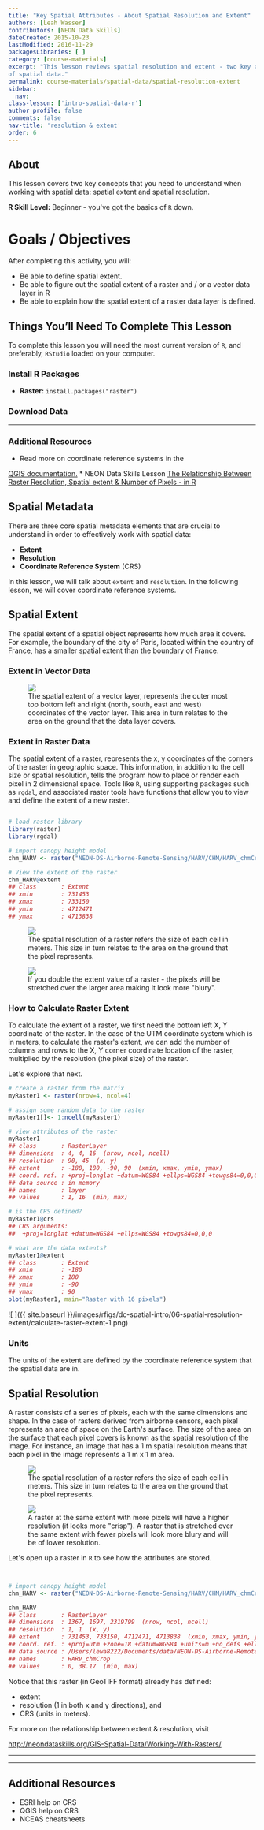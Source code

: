 ```yaml
---
title: "Key Spatial Attributes - About Spatial Resolution and Extent"
authors: [Leah Wasser]
contributors: [NEON Data Skills]
dateCreated: 2015-10-23
lastModified: 2016-11-29
packagesLibraries: [ ]
category: [course-materials]
excerpt: "This lesson reviews spatial resolution and extent - two key attributes
of spatial data."
permalink: course-materials/spatial-data/spatial-resolution-extent
sidebar:
  nav:
class-lesson: ['intro-spatial-data-r']
author_profile: false
comments: false
nav-title: 'resolution & extent'
order: 6
---
```



## About

This lesson covers two key concepts that you need to understand when working with
spatial data: spatial extent and spatial resolution.

**R Skill Level:** Beginner - you've got the basics of `R` down.

<div class="notice--success" markdown="1">

# Goals / Objectives

After completing this activity, you will:

* Be able to define spatial extent.
* Be able to figure out the spatial extent of a raster and / or a vector data layer in R
* Be able to explain how the spatial extent of a raster data layer is defined.


## Things You’ll Need To Complete This Lesson
To complete this lesson you will need the most current version of `R`, and
preferably, `RStudio` loaded on your computer.

### Install R Packages

* **Raster:** `install.packages("raster")`

### Download Data


****

### Additional Resources
* Read more on coordinate reference systems in the
<a href="http://docs.qgis.org/2.0/en/docs/gentle_gis_introduction/coordinate_reference_systems.html" target="_blank">
QGIS documentation.</a>
* NEON Data Skills Lesson <a href="{{ site.baseurl }}/GIS-Spatial-Data/Working-With-Rasters/" target="_blank">The Relationship Between Raster Resolution, Spatial extent & Number of Pixels - in R</a>

</div>

## Spatial Metadata
There are three core spatial metadata elements that are crucial to understand
in order to effectively work with spatial data:

* **Extent**
* **Resolution**
* **Coordinate Reference System** (CRS)

In this lesson, we will talk about `extent` and `resolution`. In the following
lesson, we will cover coordinate reference systems.

## Spatial Extent

The spatial extent of a spatial object represents how much area it covers. For example,
the boundary of the city of Paris, located within the country of France, has a
smaller spatial extent than the boundary of France.



### Extent in Vector Data

<figure>
    <a href="{{ site.url }}{{ site.baseurl }}/images/dc-spatial-intro/spatial-extent-vector.png">
    <img src="{{ site.url }}{{ site.baseurl }}/images/dc-spatial-intro/spatial-extent-vector.png"></a>
    <figcaption>The spatial extent of a vector layer, represents the outer most
    top bottom left and right (north, south, east and west) coordinates of the
    vector layer. This area in turn relates to the area on the ground that the data
    layer covers.</figcaption>
</figure>

### Extent in Raster Data
The spatial extent of a raster, represents the x, y coordinates of the corners
of the raster in geographic space. This information, in addition to the cell
size or spatial resolution, tells the program how to place or render each pixel
in 2 dimensional space.  Tools like `R`, using supporting packages such as
`rgdal`, and associated raster tools have functions that allow you to view and
define the extent of a new raster.


```r

# load raster library
library(raster)
library(rgdal)

# import canopy height model
chm_HARV <- raster("NEON-DS-Airborne-Remote-Sensing/HARV/CHM/HARV_chmCrop.tif")

# View the extent of the raster
chm_HARV@extent
## class       : Extent 
## xmin        : 731453 
## xmax        : 733150 
## ymin        : 4712471 
## ymax        : 4713838
```

<figure>
    <a href="{{ site.baseurl }}/images/dc-spatial-intro/pixelDetail.png">
    <img src="{{ site.baseurl }}/images/dc-spatial-intro/pixelDetail.png"></a>
    <figcaption>The spatial resolution of a raster refers the size of each cell
    in meters. This size in turn relates to the area on the ground that the pixel
    represents.</figcaption>
</figure>


<figure>
    <a href="{{ site.url }}{{ site.baseurl }}/images/dc-spatial-intro/raster2.png">
    <img src="{{ site.url }}{{ site.baseurl }}/images/dc-spatial-intro/raster2.png"></a>
    <figcaption>If you double the extent value of a raster - the pixels will be
    stretched over the larger area making it look more "blury".
    </figcaption>
</figure>


### How to Calculate Raster Extent

To calculate the extent of a raster, we first need the bottom left X, Y
coordinate of the raster. In the case of the UTM coordinate system which is in
meters, to calculate the raster's extent, we can add the number of columns and
rows to the X, Y corner
coordinate location of the raster, multiplied by the resolution (the pixel size)
of the raster.

Let's explore that next.


```r
# create a raster from the matrix
myRaster1 <- raster(nrow=4, ncol=4)

# assign some random data to the raster
myRaster1[]<- 1:ncell(myRaster1)

# view attributes of the raster
myRaster1
## class       : RasterLayer 
## dimensions  : 4, 4, 16  (nrow, ncol, ncell)
## resolution  : 90, 45  (x, y)
## extent      : -180, 180, -90, 90  (xmin, xmax, ymin, ymax)
## coord. ref. : +proj=longlat +datum=WGS84 +ellps=WGS84 +towgs84=0,0,0 
## data source : in memory
## names       : layer 
## values      : 1, 16  (min, max)

# is the CRS defined?
myRaster1@crs
## CRS arguments:
##  +proj=longlat +datum=WGS84 +ellps=WGS84 +towgs84=0,0,0

# what are the data extents?
myRaster1@extent
## class       : Extent 
## xmin        : -180 
## xmax        : 180 
## ymin        : -90 
## ymax        : 90
plot(myRaster1, main="Raster with 16 pixels")
```

![ ]({{ site.baseurl }}/images/rfigs/dc-spatial-intro/06-spatial-resolution-extent/calculate-raster-extent-1.png)

### Units
The units of the extent are defined by the coordinate reference system that the
spatial data are in.

## Spatial Resolution
A raster consists of a series of pixels, each with the same dimensions
and shape. In the case of rasters derived from airborne sensors, each pixel
represents an area of space on the Earth's surface. The size of the area on the
surface that each pixel covers is known as the spatial resolution of the image.
For instance, an image that has a 1 m spatial resolution means that each pixel in
the image represents a 1 m x 1 m area.

<figure>
    <a href="{{ site.baseurl }}/images/hyperspectral/pixelDetail.png">
    <img src="{{ site.baseurl }}/images/hyperspectral/pixelDetail.png"></a>
    <figcaption>The spatial resolution of a raster refers the size of each cell
    in meters. This size in turn relates to the area on the ground that the pixel
    represents.</figcaption>
</figure>


<figure>
    <a href="{{ site.url }}{{ site.baseurl }}/images/dc-spatial-intro/raster-resolution.png">
    <img src="{{ site.url }}{{ site.baseurl }}/images/dc-spatial-intro/raster-resolution.png"></a>
    <figcaption>A raster at the same extent with more pixels will have a higher
    resolution (it looks more "crisp"). A raster that is stretched over the same
    extent with fewer pixels will look more blury and will be of lower resolution.
    </figcaption>
</figure>

Let's open up a raster in `R` to see how the attributes are stored.


```r


# import canopy height model
chm_HARV <- raster("NEON-DS-Airborne-Remote-Sensing/HARV/CHM/HARV_chmCrop.tif")

chm_HARV
## class       : RasterLayer 
## dimensions  : 1367, 1697, 2319799  (nrow, ncol, ncell)
## resolution  : 1, 1  (x, y)
## extent      : 731453, 733150, 4712471, 4713838  (xmin, xmax, ymin, ymax)
## coord. ref. : +proj=utm +zone=18 +datum=WGS84 +units=m +no_defs +ellps=WGS84 +towgs84=0,0,0 
## data source : /Users/lewa8222/Documents/data/NEON-DS-Airborne-Remote-Sensing/HARV/CHM/HARV_chmCrop.tif 
## names       : HARV_chmCrop 
## values      : 0, 38.17  (min, max)
```

Notice that this raster (in GeoTIFF format) already has defined:

* extent
* resolution (1 in both x and y directions), and
* CRS (units in meters).


For more on the relationship between extent & resolution, visit

http://neondataskills.org/GIS-Spatial-Data/Working-With-Rasters/

***
***

## Additional Resources

* ESRI help on CRS
* QGIS help on CRS
* NCEAS cheatsheets
